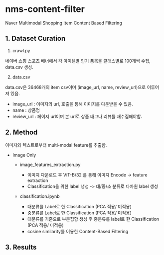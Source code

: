 # nms-content-filter
Naver Multimodal Shopping Item Content Based Filtering

## 1. Dataset Curation
1. crawl.py

네이버 쇼핑 스포츠 배너에서 각 아이템별 인기 품목을 클래스별로 100개씩 수집, data.csv 생성.

2. data.csv

data.csv은 36468개의 item csv이며 (image_url, name, review_url)으로 이루어져 있음.

- image_url : 이미지의 url, 호출을 통해 이미지를 다운받을 수 있음.
- name : 상품명
- review_url : 페이지 url이며 본 url로 상품 태그나 리뷰를 재수집해야함. 

## 2. Method
이미지와 텍스트로부터 multi-modal feature를 추출함.

- Image Only
  - image_features_extraction.py 
    - 이미지 다운로드 후 ViT-B/32 를 통해 이미지 Encode -> feature extraction
    - Classification을 위한 label 생성 -> 대/중/소 분류로 다차원 label 생성

  - classification.ipynb
    - 대분류를 Label로 한 Classification (PCA 적용/ 미적용)
    - 중분류를 Label로 한 Classification (PCA 적용/ 미적용)
    - 대분류를 기준으로 부분집합 생성 후 중분류를 label로 한 Classification (PCA 적용/ 미적용)
    - cosine similarity를 이용한 Content-Based Filtering
  
## 3. Results

